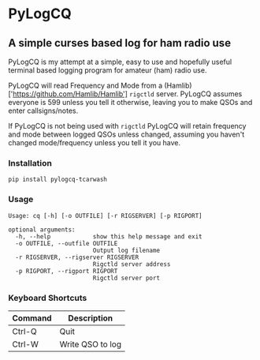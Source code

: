 # PyLogCQ
## A simple curses based log for ham radio use
PyLogCQ is my attempt at a simple, easy to use and hopefully useful terminal based logging program for amateur (ham) radio use.

PyLogCQ will read Frequency and Mode from a (Hamlib)['https://github.com/Hamlib/Hamlib'] `rigctld` server. PyLogCQ assumes everyone is 599 unless you tell it otherwise, leaving you to make QSOs and enter callsigns/notes.

If PyLogCQ is not being used with `rigctld` PyLogCQ will retain frequency and mode between logged QSOs unless changed, assuming you haven't changed mode/frequency unless you tell it you have.

### Installation
`pip install pylogcq-tcarwash`

### Usage

```
Usage: cq [-h] [-o OUTFILE] [-r RIGSERVER] [-p RIGPORT]

optional arguments:
  -h, --help            show this help message and exit
  -o OUTFILE, --outfile OUTFILE
                        Output log filename
  -r RIGSERVER, --rigserver RIGSERVER
                        Rigctld server address
  -p RIGPORT, --rigport RIGPORT
                        Rigctld server port
```

### Keyboard Shortcuts
| Command | Description |
|---|---|
| Ctrl-Q | Quit |
| Ctrl-W | Write QSO to log |

